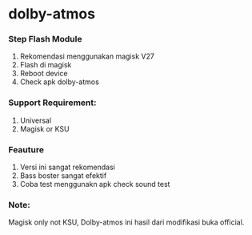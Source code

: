 # dolby-atmos

### Step Flash Module
1. Rekomendasi menggunakan magisk V27
2. Flash di magisk
3. Reboot device
4. Check apk dolby-atmos

### Support Requirement:
1. Universal
2. Magisk or KSU

### Feauture
1. Versi ini sangat rekomendasi
2. Bass boster sangat efektif
3. Coba test menggunakn apk check sound test
   
### Note:
Magisk only not KSU, Dolby-atmos ini hasil dari modifikasi
buka official.
